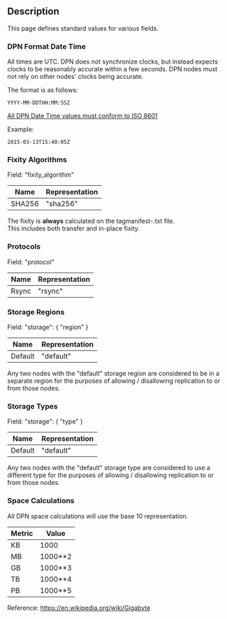 ## Description

This page defines standard values for various fields.  

### DPN Format Date Time

All times are UTC.  DPN does not synchronize clocks, but instead expects clocks to be reasonably accurate within a few seconds.  DPN nodes must not rely on other nodes' clocks being accurate.  

The format is as follows:

    YYYY-MM-DDTHH:MM:SSZ


[All DPN Date Time values must conform to ISO 8601](http://www.iso.org/iso/home/standards/iso8601.htm)


Example:
    
    2015-03-13T15:40:05Z

### Fixity Algorithms

Field: "fixity_algorithm"

|Name|Representation|
|----|--------------|
|SHA256|"sha256"|

The fixity is **__always__** calculated on the tagmanifest-<algorithm>.txt file.  
This includes both transfer and in-place fixity.

### Protocols

Field: "protocol"

|Name|Representation|
|----|--------------|
|Rsync|"rsync"|

### Storage Regions

Field: "storage": { "region" }

|Name|Representation|
|----|--------------|
|Default|"default"|

Any two nodes with the "default" storage region are considered to be in a separate region for the purposes of 
allowing / disallowing replication to or from those nodes.

### Storage Types

Field: "storage": { "type" }

|Name|Representation|
|----|--------------|
|Default|"default"|

Any two nodes with the "default" storage type are considered to use a different type for the purposes of 
allowing / disallowing replication to or from those nodes.

### Space Calculations

All DPN space calculations will use the base 10 representation.

|Metric|Value   |
|------|--------|
|KB    |1000    |
|MB    |1000**2 |
|GB    |1000**3 |
|TB    |1000**4 |
|PB    |1000**5 |

Reference: https://en.wikipedia.org/wiki/Gigabyte
